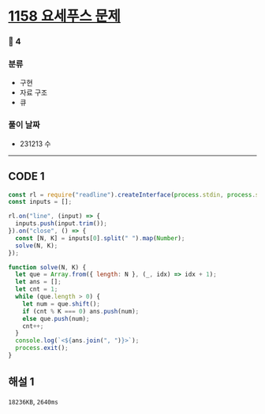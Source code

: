 # [1158 요세푸스 문제](https://www.acmicpc.net/problem/1158)

### 🥈 4

### 분류

- 구현
- 자료 구조
- 큐

### 풀이 날짜

- 231213 수

---

## CODE 1

```javascript
const rl = require("readline").createInterface(process.stdin, process.stdout);
const inputs = [];

rl.on("line", (input) => {
  inputs.push(input.trim());
}).on("close", () => {
  const [N, K] = inputs[0].split(" ").map(Number);
  solve(N, K);
});

function solve(N, K) {
  let que = Array.from({ length: N }, (_, idx) => idx + 1);
  let ans = [];
  let cnt = 1;
  while (que.length > 0) {
    let num = que.shift();
    if (cnt % K === 0) ans.push(num);
    else que.push(num);
    cnt++;
  }
  console.log(`<${ans.join(", ")}>`);
  process.exit();
}
```

## 해설 1

`18236KB`, `2640ms`
